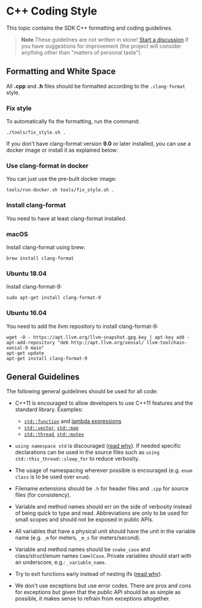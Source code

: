 # C++ Coding Style

This topic contains the SDK C++ formatting and coding guidelines.

> **Note** These guidelines are not written in stone!
>   [Start a discussion](../README.md#getting-help) if you have suggestions for improvement \(the project will consider anything other than "matters of personal taste"\).

## Formatting and White Space

All **.cpp** and **.h** files should be formatted according to the `.clang-format` style.

### Fix style

To automatically fix the formatting, run the command:

```
./tools/fix_style.sh .
```

If you don't have clang-format version **9.0** or later installed, you can use a docker image or install it as explained below:

### Use clang-format in docker

You can just use the pre-built docker image:

```
tools/run-docker.sh tools/fix_style.sh .
```

### Install clang-format

You need to have at least clang-format  installed.

### macOS

Install clang-format using brew:

```
brew install clang-format
```

### Ubuntu 18.04

Install clang-format-9:

```
sudo apt-get install clang-format-9
```

### Ubuntu 16.04

You need to add the llvm repository to install clang-format-9:

```
wget -O - https://apt.llvm.org/llvm-snapshot.gpg.key | apt-key add -
apt-add-repository "deb http://apt.llvm.org/xenial/ llvm-toolchain-xenial-9 main"
apt-get update
apt-get install clang-format-9
```

## General Guidelines

The following general guidelines should be used for all code:

* C++11 is encouraged to allow developers to use C++11 features and the standard library.
  Examples:

  * [`std::function`](http://en.cppreference.com/w/cpp/utility/functional/function) and [lambda expressions](http://en.cppreference.com/w/cpp/language/lambda)
  * [`std::vector`](http://en.cppreference.com/w/cpp/container/vector), [`std::map`](http://www.cplusplus.com/reference/map/map/)
  * [`std::thread`](http://www.cplusplus.com/reference/thread/thread/), [`std::mutex`](http://en.cppreference.com/w/cpp/thread/mutex)

* `using namespace std` is discouraged \([read why](https://stackoverflow.com/questions/1452721/why-is-using-namespace-std-considered-bad-practice)\).
  If needed specific declarations can be used in the source files such as `using std::this_thread::sleep_for` to reduce verbosity.

* The usage of namespacing wherever possible is encouraged \(e.g. `enum class` is to be used over `enum`\).
* Filename extensions should be `.h` for header files and `.cpp` for source files \(for consistency\).
* Variable and method names should err on the side of verbosity instead of being quick to type and read. Abbreviations are only to be used for small scopes and should not be exposed in public APIs.
* All variables that have a physical unit should have the unit in the variable name \(e.g. `_m` for meters, `_m_s` for meters/second\).
* Variable and method names should be `snake_case` and class/struct/enum names `CamelCase`. Private variables should start with an underscore, e.g.: `_variable_name`.
* Try to exit functions early instead of nesting ifs \([read why](https://softwareengineering.stackexchange.com/questions/18454/should-i-return-from-a-function-early-or-use-an-if-statement)\).
* We don't use exceptions but use error codes. There are pros and cons for exceptions but given that the public API should be as simple as possible, it makes sense to refrain from exceptions altogether.



